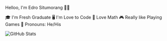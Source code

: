 Helloo, I'm Edro Situmorang 🤗🤗

🎓 I'm Fresh Graduate
🖥️ I'm Love to Code
📏 Love Math
🎮 Really like Playing Games
👀 Pronouns: He/His

![GitHub Stats](https://github-readme-stats.vercel.app/api?username=marcelljonk&theme=radical)
